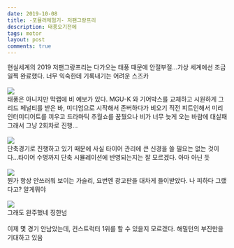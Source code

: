 ```yaml
---
date: 2019-10-08
title: -포뮬러체험기- 저팬그랑프리
description: 태풍오기전에
tags: motor
layout: post
comments: true
---
```


현실세계의 2019 저팬그랑프리는 다가오는 태풍 때문에 안절부절...가상 세계에선 조금 일찍 완료했다. 너무 익숙한데 기록내기는 어려운 스즈카
<br><br>
<img src="https://n2wb.files.wordpress.com/2019/10/img_3512.jpg" class="size-full wp-image-241">
<br>
태풍은 아니지만 막랩에 비 예보가 있다. MGU-K 와 기어박스를 교체하고 시원하게 그리드 페널티를 받은 바, 미디엄으로 시작해서 존버하다가 비오기 직전 피트인해서 미리 인터미디어트를 끼우고 드라마틱 추월쇼를 꿈꿨으나 비가 너무 늦게 오는 바람에 대실패
<br> 
그래서 그냥 2회차로 진행...
<br> <br>
<img src="https://n2wb.files.wordpress.com/2019/10/img_3513.jpg" class="size-full wp-image-242">
<br>
단축경기로 진행하고 있기 때문에 사실 타이어 관리에 큰 신경을 쓸 필요는 없는 것이다...타이어 수명까지 단축 시뮬레이션에 반영되는지는 잘 모르겠다. 아마 아닌 듯
<br> <br>
<img src="https://n2wb.files.wordpress.com/2019/10/img_3514.jpg" class="size-full wp-image-243">
<br>
뭔가 항상 안쓰러워 보이는 가슬리, 요번엔 광고판을 대차게 들이받았다. 나 피하다 그랬다고? 알게뭐야
<br> <br>
<img src="https://n2wb.files.wordpress.com/2019/10/img_3515.jpg" class="size-full wp-image-244">
<br>
그래도 완주했네 징한넘
<br> <br>
이제 몇 경기 안남았는데, 컨스트럭터 1위를 할 수 있을지 모르겠다. 해밀턴의 부진만을 기대하고 있음
